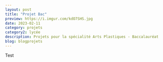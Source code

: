 ```yaml
---
layout: post
title: "Projet Bac"
preview: https://i.imgur.com/kdO7SHS.jpg
date: 2023-02-11
category: projets 
category2: lycée
description: Projets pour la spécialité Arts Plastiques - Baccalauréat 2022
blog: blogprojets
---
```


Test
